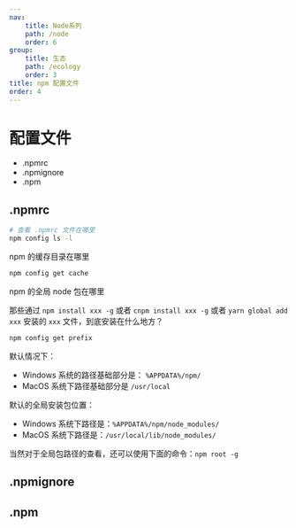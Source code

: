 ```yaml
---
nav:
    title: Node系列
    path: /node
    order: 6
group:
    title: 生态
    path: /ecology
    order: 3
title: npm 配置文件
order: 4
---
```


# 配置文件

- .npmrc
- .npmignore
- .npm

## .npmrc

```bash
# 查看 .npmrc 文件在哪里
npm config ls -l
```

npm 的缓存目录在哪里

```bash
npm config get cache
```

npm 的全局 node 包在哪里

那些通过 `npm install xxx -g` 或者 `cnpm install xxx -g` 或者 `yarn global add xxx` 安装的 `xxx` 文件，到底安装在什么地方？

```bash
npm config get prefix
```

默认情况下：

- Windows 系统的路径基础部分是： `%APPDATA%/npm/`
- MacOS 系统下路径基础部分是 `/usr/local`

默认的全局安装包位置：

- Windows 系统下路径是：`%APPDATA%/npm/node_modules/`
- MacOS 系统下路径是：`/usr/local/lib/node_modules/`

当然对于全局包路径的查看，还可以使用下面的命令：`npm root -g`

## .npmignore

## .npm


